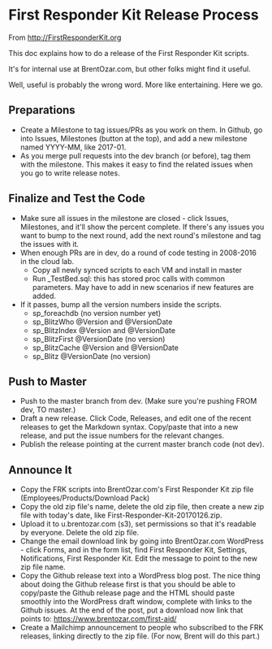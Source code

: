 # First Responder Kit Release Process

From http://FirstResponderKit.org

This doc explains how to do a release of the First Responder Kit scripts.

It's for internal use at BrentOzar.com, but other folks might find it useful.

Well, useful is probably the wrong word. More like entertaining. Here we go.

## Preparations

* Create a Milestone to tag issues/PRs as you work on them. In Github, go into Issues, Milestones (button at the top), and add a new milestone named YYYY-MM, like 2017-01.
* As you merge pull requests into the dev branch (or before), tag them with the milestone. This makes it easy to find the related issues when you go to write release notes.


## Finalize and Test the Code

* Make sure all issues in the milestone are closed - click Issues, Milestones, and it'll show the percent complete. If there's any issues you want to bump to the next round, add the next round's milestone and tag the issues with it.
* When enough PRs are in dev, do a round of code testing in 2008-2016 in the cloud lab.
    * Copy all newly synced scripts to each VM and install in master
    * Run _TestBed.sql: this has stored proc calls with common parameters. May have to add in new scenarios if new features are added. 
* If it passes, bump all the version numbers inside the scripts.
    * sp_foreachdb (no version number yet)
    * sp_BlitzWho @Version and @VersionDate
    * sp_BlitzIndex @Version and @VersionDate
    * sp_BlitzFirst @VersionDate (no version) 
    * sp_BlitzCache @Version and @VersionDate 
    * sp_Blitz @VersionDate (no version)

## Push to Master

* Push to the master branch from dev. (Make sure you're pushing FROM dev, TO master.)
* Draft a new release. Click Code, Releases, and edit one of the recent releases to get the Markdown syntax. Copy/paste that into a new release, and put the issue numbers for the relevant changes.
* Publish the release pointing at the current master branch code (not dev).

## Announce It

* Copy the FRK scripts into BrentOzar.com's First Responder Kit zip file (Employees/Products/Download Pack)
* Copy the old zip file's name, delete the old zip file, then create a new zip file with today's date, like First-Responder-Kit-20170126.zip.
* Upload it to u.brentozar.com (s3), set permissions so that it's readable by everyone. Delete the old zip file.
* Change the email download link by going into BrentOzar.com WordPress - click Forms, and in the form list, find First Responder Kit, Settings, Notifications, First Responder Kit. Edit the message to point to the new zip file name.
* Copy the Github release text into a WordPress blog post. The nice thing about doing the Github release first is that you should be able to copy/paste the Github release page and the HTML should paste smoothly into the WordPress draft window, complete with links to the Github issues. At the end of the post, put a download now link that points to: https://www.brentozar.com/first-aid/
* Create a Mailchimp announcement to people who subscribed to the FRK releases, linking directly to the zip file. (For now, Brent will do this part.)

